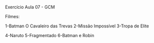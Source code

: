 Exercício Aula 07 - GCM

Filmes:

1-Batman O Cavaleiro das Trevas
2-Missão Impossível
3-Tropa de Elite

4-Naruto
5-Fragmentado
6-Batman e Robin

